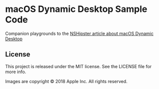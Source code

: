 # macOS Dynamic Desktop Sample Code

Companion playgrounds to the [NSHipster article about macOS Dynamic Desktop](https://nshipster.com/macos-dynamic-desktop/)

## License

This project is released under the MIT license.
See the LICENSE file for more info.

Images are copyright © 2018 Apple Inc. All rights reserved.
